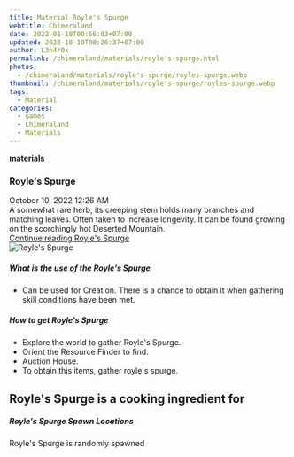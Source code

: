 ```yaml
---
title: Material Royle's Spurge
webtitle: Chimeraland
date: 2022-01-18T00:56:03+07:00
updated: 2022-10-10T00:26:37+07:00
author: L3n4r0x
permalink: /chimeraland/materials/royle's-spurge.html
photos:
  - /chimeraland/materials/royle's-spurge/royles-spurge.webp
thumbnail: /chimeraland/materials/royle's-spurge/royles-spurge.webp
tags:
  - Material
categories:
  - Games
  - Chimeraland
  - Materials
---
```


<section id="bootstrap-wrapper">
  <link
    rel="stylesheet"
    href="https://cdn.statically.io/gh/dimaslanjaka/Web-Manajemen/40ac3225/css/bootstrap-4.5-wrapper.css"
  />
  <div
    class="row g-0 border rounded overflow-hidden flex-md-row mb-4 shadow-sm position-relative"
  >
    <div class="col p-4 d-flex flex-column position-static">
      <strong class="d-inline-block mb-2 text-success">materials</strong>
      <h3 class="mb-0">Royle&#x27;s Spurge</h3>
      <div class="mb-1 text-muted">October 10, 2022 12:26 AM</div>
      <div class="mb-2 border p-1">
        A somewhat rare herb, its creeping stem holds many branches and matching
        leaves. Often taken to increase longevity. It can be found growing on
        the scorchingly hot Deserted Mountain.
      </div>
      <a href="#" class="stretched-link d-none"
        >Continue reading Royle&#x27;s Spurge</a
      >
    </div>
    <div class="col-auto d-none d-lg-block">
      <img
        src="/chimeraland/materials/royle&#x27;s-spurge/royles-spurge.webp"
        alt="Royle&#x27;s Spurge"
      />
    </div>
  </div>
  <div class="row">
    <div class="col-lg-6 col-12 mb-2">
      <div class="card">
        <div class="card-body">
          <h5 class="card-title">What is the use of the Royle&#x27;s Spurge</h5>
          <div class="card-text">
            <ul>
              <li>
                Can be used for Creation. There is a chance to obtain it when
                gathering skill conditions have been met.
              </li>
            </ul>
          </div>
        </div>
      </div>
    </div>
    <div class="col-lg-6 col-12 mb-2">
      <div class="card">
        <div class="card-body">
          <h5 class="card-title">How to get Royle&#x27;s Spurge</h5>
          <div class="card-text">
            <ul>
              <li>Explore the world to gather Royle&#x27;s Spurge.</li>
              <li>Orient the Resource Finder to find.</li>
              <li>Auction House.</li>
              <li>To obtain this items, gather royle&#x27;s spurge.</li>
            </ul>
          </div>
        </div>
      </div>
    </div>
    <div class="col-lg-6 col-12 mb-2">
      <h2 id="cookable">Royle&#x27;s Spurge is a cooking ingredient for</h2>
    </div>
    <div class="col-12 mb-2">
      <h5>Royle&#x27;s Spurge Spawn Locations</h5>
      <p>Royle&#x27;s Spurge is randomly spawned</p>
    </div>
  </div>
</section>